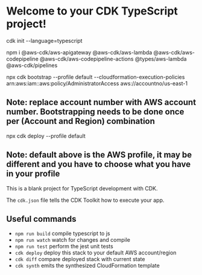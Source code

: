 # Welcome to your CDK TypeScript project!
cdk init --language=typescript

npm i @aws-cdk/aws-apigateway @aws-cdk/aws-lambda @aws-cdk/aws-codepipeline @aws-cdk/aws-codepipeline-actions @types/aws-lambda @aws-cdk/pipelines

npx cdk bootstrap  --profile default --cloudformation-execution-policies arn:aws:iam::aws:policy/AdministratorAccess aws://accountno/us-east-1

## Note: replace account number with AWS account number. Bootstrapping needs to be done once per (Account and Region) combination


  
npx cdk deploy --profile default <stack name>
  
## Note: default above is the AWS profile, it may be different and you have to choose what you have in your profile
  

This is a blank project for TypeScript development with CDK.

The `cdk.json` file tells the CDK Toolkit how to execute your app.

## Useful commands

 * `npm run build`   compile typescript to js
 * `npm run watch`   watch for changes and compile
 * `npm run test`    perform the jest unit tests
 * `cdk deploy`      deploy this stack to your default AWS account/region
 * `cdk diff`        compare deployed stack with current state
 * `cdk synth`       emits the synthesized CloudFormation template
